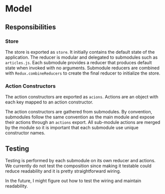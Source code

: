 # Model


## Responsibilities

### Store

The store is exported as `store`.  It initially contains the default
state of the application. The reducer is modular and delegated
to submodules such as `articles.js`. Each submodule provides a reducer
that produces default state when invoked with no arguments. Submodule
reducers are combined with `Redux.combineReducers` to create the
final reducer to initialize the store.

### Action Constructors

The action constructors are exported as `acions`. Actions are an object
with each key mapped to an action constructor.

The action constructors are gathered from submodules. By convention,
submodules follow the same convention as the main module and expose
their actions through an `actions` export. All sub-module actions are
merged by the module so it is important that each submodule use
unique constructor names.

## Testing

Testing is performed by each submodule on its own reducer and actions.
We currently do not test the composition since making it testable could
reduce readability and it is pretty straightforward wiring.

In the future, I might figure out how to test the wiring and maintain
readability.
